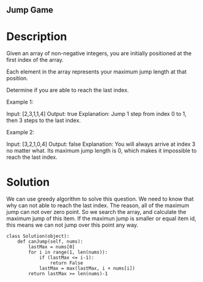 Jump Game
---

# Description

Given an array of non-negative integers, you are initially positioned at the first index of the array.

Each element in the array represents your maximum jump length at that position.

Determine if you are able to reach the last index.

Example 1:

Input: [2,3,1,1,4]
Output: true
Explanation: Jump 1 step from index 0 to 1, then 3 steps to the last index.

Example 2:

Input: [3,2,1,0,4]
Output: false
Explanation: You will always arrive at index 3 no matter what. Its maximum jump length is 0, which makes it impossible to reach the last index.

# Solution

We can use greedy algorithm to solve this question. We need to know that why can not able to reach the last index. The reason, all of the maximum jump can not over zero point. So we search the array, and calculate the maximum jump of this item. If the maximun jump is smaller or equal item id, this means we can not jump over this point any way.

``` pythen
class Solution(object):
    def canJump(self, nums):
        lastMax = nums[0]
        for i in range(1, len(nums)):
            if (lastMax <= i-1):
                return False
            lastMax = max(lastMax, i + nums[i])
        return lastMax >= len(nums)-1
```

